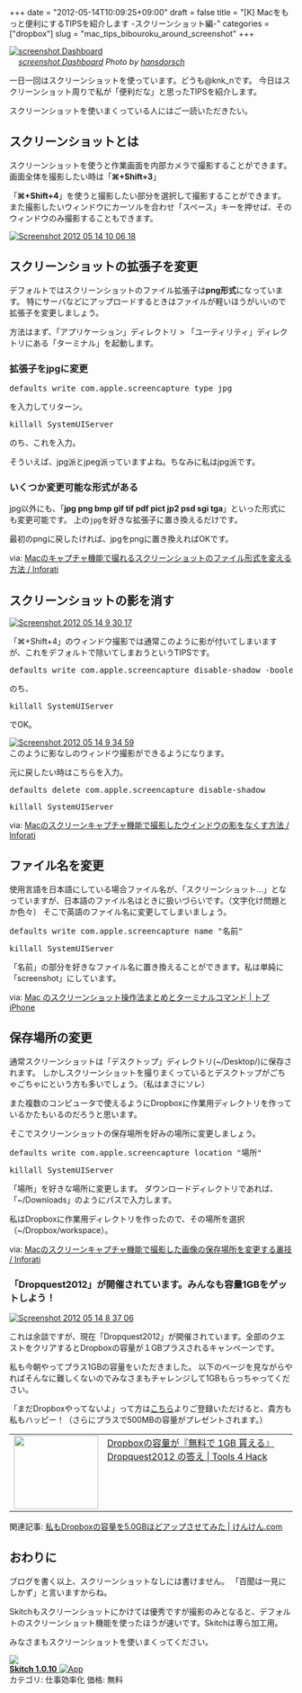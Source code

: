 +++
date = "2012-05-14T10:09:25+09:00"
draft = false
title = "[K] Macをもっと便利にするTIPSを紹介します -スクリーンショット編-"
categories = ["dropbox"]
slug = "mac_tips_bibouroku_around_screenshot"
+++

<div class="center"><a href="http://www.flickr.com/photos/44124375043@N01/106214225/" title="screenshot Dashboard by hansdorsch, on Flickr" target="_blank"><img class="flickr_photo" src="http://farm1.static.flickr.com/54/106214225_8e42652af9_z.jpg" alt="screenshot Dashboard" width="NaNpx"/></a></div><cite class="flickr_photographer"><img src="http://farm4.static.flickr.com/3329/favicons/72157601614001242_7730.png" width="16" /><a href="http://www.flickr.com/photos/44124375043@N01/106214225/">screenshot Dashboard</a> Photo by <a href="http://www.flickr.com/photos/44124375043@N01/">hansdorsch</a></cite>


一日一回はスクリーンショットを使っています。どうも@knk_nです。
今日はスクリーンショット周りで私が「便利だな」と思ったTIPSを紹介します。

スクリーンショットを使いまくっている人にはご一読いただきたい。<!--more--><h2>スクリーンショットとは</h2>
スクリーンショットを使うと作業画面を内部カメラで撮影することができます。
画面全体を撮影したい時は「<strong>⌘+Shift+3</strong>」

「<strong>⌘+Shift+4</strong>」を使うと撮影したい部分を選択して撮影することができます。また撮影したいウィンドウにカーソルを合わせ「スペース」キーを押せば、そのウィンドウのみ撮影することもできます。

<div class="center"><a href="https://knk-n.com/images/2012/05/screenshot-2012-05-14-10.06.18.jpg"><img src="https://knk-n.com/images/2012/05/screenshot-2012-05-14-10.06.18.jpg" alt="Screenshot 2012 05 14 10 06 18" title="screenshot 2012-05-14 10.06.18.jpg" border="0" width="" height="" /></a></div>

<h2>スクリーンショットの拡張子を変更</h2>
デフォルトではスクリーンショットのファイル拡張子は<strong>png形式</strong>になっています。
特にサーバなどにアップロードするときはファイルが軽いほうがいいので拡張子を変更しましょう。

方法はまず、「アプリケーション」ディレクトリ > 「ユーティリティ」ディレクトリにある「ターミナル」を起動します。
<h3>拡張子をjpgに変更</h3>
<pre>
defaults write com.apple.screencapture type jpg
</pre>
を入力してリターン。
<pre>
killall SystemUIServer
</pre>
のち、これを入力。

そういえば、jpg派とjpeg派っていますよね。ちなみに私はjpg派です。
<h3>いくつか変更可能な形式がある</h3>
jpg以外にも、「<strong>jpg png bmp gif tif pdf pict jp2 psd sgi tga</strong>」といった形式にも変更可能です。
上の<code>jpg</code>を好きな拡張子に置き換えるだけです。

最初のpngに戻したければ、jpgをpngに置き換えればOKです。

<p>via: <a  href="http://inforati.jp/apple/mac-tips-techniques/system-hints/how-to-change-macos-screen-capture-file-type.html" target="_blank">Macのキャプチャ機能で撮れるスクリーンショットのファイル形式を変える方法 / Inforati</a><script type="text/javascript">var url = "http://inforati.jp/apple/mac-tips-techniques/system-hints/how-to-change-macos-screen-capture-file-type.html";</script><script src="http://api.b.st-hatena.com/entry.count?url=http://inforati.jp/apple/mac-tips-techniques/system-hints/how-to-change-macos-screen-capture-file-type.html&callback=hatebTxt"></script></p>

<h2>スクリーンショットの影を消す</h2>

<div class="center"><a href="https://knk-n.com/images/2012/05/screenshot-2012-05-14-9.30.17.jpg"><img src="https://knk-n.com/images/2012/05/screenshot-2012-05-14-9.30.17.jpg" alt="Screenshot 2012 05 14 9 30 17" title="screenshot 2012-05-14 9.30.17.jpg" border="0" width="" height="auto" /></a></div>

「⌘+Shift+4」のウィンドウ撮影では通常このように影が付いてしまいますが、これをデフォルトで除いてしまおうというTIPSです。

<pre>
defaults write com.apple.screencapture disable-shadow -boolean true
</pre>
のち、
<pre>
killall SystemUIServer
</pre>
でOK。

<div class="center"><a href="https://knk-n.com/images/2012/05/screenshot-2012-05-14-9.34.59.jpg"><img src="https://knk-n.com/images/2012/05/screenshot-2012-05-14-9.34.59.jpg" alt="Screenshot 2012 05 14 9 34 59" title="screenshot 2012-05-14 9.34.59.jpg" border="0" width="" height="auto" /></a></div>
このように影なしのウィンドウ撮影ができるようになります。

元に戻したい時はこちらを入力。

<pre class="">
defaults delete com.apple.screencapture disable-shadow
</pre>
<pre class="">
killall SystemUIServer
</pre>

<p>via: <a  href="http://inforati.jp/apple/mac-tips-techniques/system-hints/how-to-disable-shadow-effect-of-macos-screen-capture.html" target="_blank">Macのスクリーンキャプチャ機能で撮影したウインドウの影をなくす方法 / Inforati</a><script type="text/javascript">var url = "http://inforati.jp/apple/mac-tips-techniques/system-hints/how-to-disable-shadow-effect-of-macos-screen-capture.html";</script><script src="http://api.b.st-hatena.com/entry.count?url=http://inforati.jp/apple/mac-tips-techniques/system-hints/how-to-disable-shadow-effect-of-macos-screen-capture.html&callback=hatebTxt"></script></p>

<h2>ファイル名を変更</h2>
使用言語を日本語にしている場合ファイル名が、「スクリーンショット…」となっていますが、日本語のファイル名はときに扱いづらいです。（文字化け問題とか色々）
そこで英語のファイル名に変更してしまいましょう。
<pre class="">
defaults write com.apple.screencapture name "名前"
</pre>
<pre class="">
killall SystemUIServer 
</pre>

「名前」の部分を好きなファイル名に置き換えることができます。私は単純に「screenshot」にしています。

<p>via: <a  href="http://applembp.blogspot.com/2009/10/snow-leopard.html" target="_blank">Mac のスクリーンショット操作法まとめとターミナルコマンド | トブ iPhone</a><script type="text/javascript">var url = "http://applembp.blogspot.com/2009/10/snow-leopard.html";</script><script src="http://api.b.st-hatena.com/entry.count?url=http://applembp.blogspot.com/2009/10/snow-leopard.html&callback=hatebTxt"></script></p>

<h2>保存場所の変更</h2>
通常スクリーンショットは「デスクトップ」ディレクトリ(~/Desktop/)に保存されます。
しかしスクリーンショットを撮りまくっているとデスクトップがごちゃごちゃにという方も多いでしょう。（私はまさにソレ）

また複数のコンピュータで使えるようにDropboxに作業用ディレクトリを作っているかたもいるのだろうと思います。

そこでスクリーンショットの保存場所を好みの場所に変更しましょう。

<pre class="">
defaults write com.apple.screencapture location "場所"
</pre>
<pre class="">
killall SystemUIServer
</pre>
「場所」を好きな場所に変更します。
ダウンロードディレクトリであれば、「~/Downloads」のようにパスで入力します。

私はDropboxに作業用ディレクトリを作ったので、その場所を選択（~/Dropbox/workspace）。

<p>via: <a  href="http://inforati.jp/apple/mac-tips-techniques/system-hints/how-to-change-macos-screen-capture-save-folder-location.html" target="_blank">Macのスクリーンキャプチャ機能で撮影した画像の保存場所を変更する裏技 / Inforati</a><script type="text/javascript">var url = "http://inforati.jp/apple/mac-tips-techniques/system-hints/how-to-change-macos-screen-capture-save-folder-location.html";</script><script src="http://api.b.st-hatena.com/entry.count?url=http://inforati.jp/apple/mac-tips-techniques/system-hints/how-to-change-macos-screen-capture-save-folder-location.html&callback=hatebTxt"></script></p>

<h3>「Dropquest2012」が開催されています。みんなも容量1GBをゲットしよう！</h3>
<div class="center"><a href="https://knk-n.com/images/2012/05/screenshot-2012-05-14-8.37.06.jpg"><img src="https://knk-n.com/images/2012/05/screenshot-2012-05-14-8.37.06.jpg" alt="Screenshot 2012 05 14 8 37 06" title="screenshot 2012-05-14 8.37.06.jpg" border="0" width="" height="auto" /></a></div>

これは余談ですが、現在「Dropquest2012」が開催されています。全部のクエストをクリアするとDropboxの容量が１GBプラスされるキャンペーンです。

私も今朝やってプラス1GBの容量をいただきました。
以下のページを見ながらやればそんなに難しくないのでみなさまもチャレンジして1GBもらっちゃってください。

「まだDropboxやってないよ」って方は<a href="http://db.tt/HNVY0Kn9" target="_blank">こちら</a>よりご登録いただけると、貴方も私もハッピー！（さらにプラスで500MBの容量がプレゼントされます。）

<table width="100%"><td valign="top" width="150"><a href="http://tools4hack.santalab.me/howto-dropquest2012-clear.html" target="_blank"><img border="0" src="http://capture.heartrails.com/150x130/shadow?http://tools4hack.santalab.me/howto-dropquest2012-clear.html" alt="" width="150" height="130" /></a></td><td valign="top"><a  href="http://tools4hack.santalab.me/howto-dropquest2012-clear.html" target="_blank">Dropboxの容量が『無料で 1GB 貰える』Dropquest2012 の答え | Tools 4 Hack</a><script type="text/javascript">var url = "http://tools4hack.santalab.me/howto-dropquest2012-clear.html";</script><script src="http://api.b.st-hatena.com/entry.count?url=http://tools4hack.santalab.me/howto-dropquest2012-clear.html&callback=hatebTxt"></script>
</td></table>

<p>関連記事: <a  href="https://knk-n.com/2012/02/05/dropbox_volume_up/" target="_blank">私もDropboxの容量を5.0GBほどアップさせてみた | けんけん.com</a><script type="text/javascript">var url = "https://knk-n.com/2012/02/05/dropbox_volume_up/";</script><script src="http://api.b.st-hatena.com/entry.count?url=https://knk-n.com/2012/02/05/dropbox_volume_up/&callback=hatebTxt"></script></p>

<h2>おわりに</h2>
ブログを書く以上、スクリーンショットなしには書けません。
「百聞は一見にしかず」と言いますからね。

Skitchもスクリーンショットにかけては優秀ですが撮影のみとなると、デフォルトのスクリーンショット機能を使ったほうが速いです。Skitchは専ら加工用。

みなさまもスクリーンショットを使いまくってください。

<table class="appstorehelper">
<a href="http://itunes.apple.com/jp/app/skitch/id425955336?mt=12&uo=4" rel="nofollow" target="_blank"><img class="appstorehelper_appicn_mac" src="http://a4.mzstatic.com/us/r1000/098/Purple/v4/da/46/06/da46063b-4c21-df5c-de24-3721d79abedf/SkitchMac.512x512-75.png" />
<div class="appstorehelper_text"><b>Skitch 1.0.10</b> <img alt="App" src="http://ax.phobos.apple.com.edgesuite.net/ja_jp/images/web/linkmaker/badge_macappstore-sm.gif" style="vertical-align: text-bottom;" /></b></a><br />
カテゴリ: 仕事効率化
価格: 無料<br clear="all" /></div>
</table>
